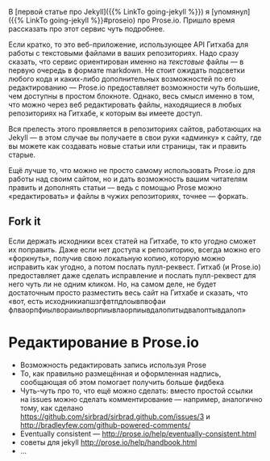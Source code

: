 В [первой статье про Jekyll]({{% LinkTo going-jekyll %}}) я [упомянул]({{% LinkTo going-jekyll %}}#proseio) про Prose.io. Пришло время рассказать про этот сервис чуть подробнее.

Если кратко, то это веб-приложение, использующее API Гитхаба для  работы с текстовыми файлами в ваших репозиториях. Надо сразу сказать, что сервис ориентирован именно на _текстовые_ файлы — в  первую очередь в формате markdown. Не стоит ожидать подсветки любого кода и каких-либо дополнительных возможностей по его редактированию — Prose.io предоставляет возможности чуть большие, чем доступны в простом блокноте. Однако, весь смысл именно в том, что можно через веб редактировать файлы, находящиеся в любых репозиториях на Гитхабе, к которым вы имеете доступ.

Вся прелесть этого проявляется в репозиториях сайтов, работающих на Jekyll — в этом случае вы получаете в свои руки «админку» к сайту, где вы можете как создавать новые статьи или страницы, так и править старые.

Ещё лучше то, что можно не просто самому использовать Prose.io для работы над своим сайтом, но и дать возможность вашим читателям править и дополнять статьи — ведь с помощью Prose можно «редактировать» и файлы в чужих репозиториях, точнее — форкать.

## Fork it

Если держать исходники всех статей на Гитхабе, то кто угодно сможет их поправить. Даже если нет доступа к репозиторию, всегда можно его «форкнуть», получив свою локальную копию, которую можно исправить как угодно, а потом послать пулл-реквест. Гитхаб  (и Prose.io) предоставляет даже сделать исправление и послать пулл-реквест для него чуть ли не одним кликом. Но, на самом деле, не будет достаточным просто разместить весь сайт на Гитхабе и сказать, что «вот, есть исходникиапшзгфвтпдлоывпвофаи флваорпфиылвораиылворпиывлаорпиывдалопитыдвалоптывдалоп»


# Редактирование в Prose.io

- Возможность редактировать запись используя Prose
- То, как правильно размещённая и оформленная надпись, сообщающая об этом помогает получить больше фидбека
- Чуть-чуть про то, что ещё можно сделать: вместо простой ссылки на issues можно сделать комментирование — например, аналогично тому, как сделано https://github.com/sirbrad/sirbrad.github.com/issues/3 и http://bradleyfew.com/github-powered-comments/
- Eventually consistent — http://prose.io/help/eventually-consistent.html
- советы для jekyll http://prose.io/help/handbook.html
- …
